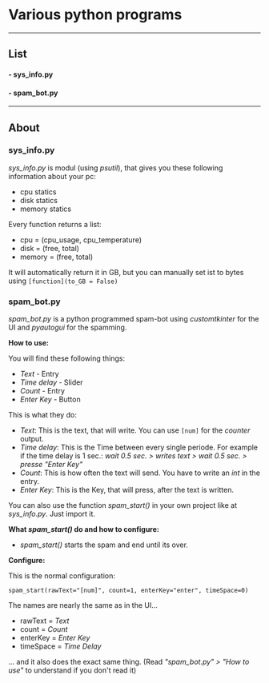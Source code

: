 # Various python programs

 ***

## List
#### - sys_info.py
#### - spam_bot.py

 --- 

## About



### sys_info.py
_sys_info.py_ is modul (using _psutil_), that gives you these following information about your pc:
+ cpu statics
+ disk statics
+ memory statics

Every function returns a list:

+ cpu = (cpu_usage, cpu_temperature)
+ disk = (free, total)
+ memory = (free, total)

It will automatically return it in GB, but you can manually set ist to bytes using `[function](to_GB = False)`

### spam_bot.py
_spam_bot.py_ is a python programmed spam-bot using _customtkinter_ for the UI and _pyautogui_ for the spamming.

 **How to use:**
 
You will find these following things:
+ _Text_ - Entry
+ _Time delay_ - Slider 
+ _Count_ - Entry
+ _Enter Key_ - Button

This is what they do:
+ _Text_: This is the text, that will write. You can use `[num]` for the _counter_ output.
+ _Time delay_: This is the Time between every single periode. For example if the time delay is 1 sec.: _wait 0.5 sec. > writes text > wait 0.5 sec. > presse "Enter Key"_
+ _Count_: This is how often the text will send. You have to write an _int_ in the entry.
+ _Enter Key_: This is the Key, that will press, after the text is written.

You can also use the function _spam_start()_ in your own project like at _sys_info.py_. Just import it.

**What _spam_start()_ do and how to configure:**
+ _spam_start()_ starts the spam and end until its over.

__Configure:__

This is the normal configuration:

``spam_start(rawText="[num]", count=1, enterKey="enter", timeSpace=0)``

The names are nearly the same as in the UI...
+ rawText = _Text_
+ count = _Count_
+ enterKey = _Enter Key_
+ timeSpace = _Time Delay_

... and it also does the exact same thing. (Read _"spam_bot.py" > "How to use"_ to understand if you don't read it)